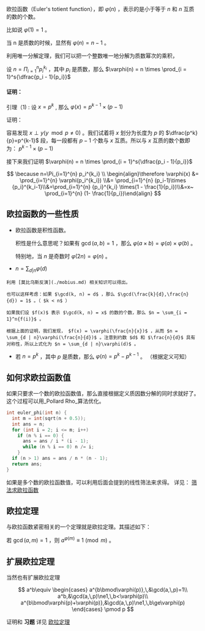 欧拉函数（Euler's totient function），即 $\varphi(n)$ ，表示的是小于等于 $n$ 和 $n$ 互质的数的个数。

比如说 $\varphi(1) = 1$ 。

当 n 是质数的时候，显然有 $\varphi(n) = n - 1$ 。

利用唯一分解定理，我们可以把一个整数唯一地分解为质数幂次的乘积，

设 $n = \Pi_{i=1}^{n}p_i^{k_i}$ ，其中 $p_i$ 是质数，那么 $\varphi(n) = n \times \prod_{i = 1}^s{\dfrac{p_i - 1}{p_i}}$ 

#### 证明：

引理（1) : 设 $x=p^k$ , 那么 $\varphi(x)=p^{k-1}\times(p-1)$ 

证明：

容易发现 $x\perp y (y\mod p \ne 0)$ 。我们试着将 $x$ 划分为长度为 $p$ 的 $\dfrac{p^k}{p}=p^{k-1}$ 段，每一段都有 $p-1$ 个数与 $x$ 互质。所以与 $x$ 互质的数个数即为： $p^{k-1}\times(p-1)$ 

接下来我们证明 $\varphi(n) = n \times \prod_{i = 1}^s{\dfrac{p_i - 1}{p_i}}$ 

$$
\because n=\Pi_{i=1}^{n} p_i^{k_i} \\ 	\begin{align}\therefore \varphi(x) &= \prod_{i=1}^{n} \varphi(p_i^{k_i}) \\&= \prod_{i=1}^{n} (p_i-1)\times {p_i}^{k_i-1}\\&=\prod_{i=1}^{n} {p_i}^{k_i} \times(1 - \frac{1}{p_i})\\&=x~ \prod_{i=1}^{n} (1- \frac{1}{p_i})\end{align}
$$

## 欧拉函数的一些性质

-   欧拉函数是积性函数。

    积性是什么意思呢？如果有 $\gcd(a, b) = 1$ ，那么 $\varphi(a \times b) = \varphi(a) \times \varphi(b)$ 。

    特别地，当 $n$ 是奇数时 $\varphi(2n) = \varphi(n)$ 。

-    $n = \sum_{d | n}{\varphi(d)}$ 

    利用 [莫比乌斯反演](./mobius.md) 相关知识可以得出。

    也可以这样考虑：如果 $\gcd(k, n) = d$ ，那么 $\gcd(\frac{k}{d},\frac{n}{d}) = 1$ 。（ $k < n$ ）

    如果我们设 $f(x)$ 表示 $\gcd(k, n) = x$ 的数的个数，那么 $n = \sum_{i = 1}^n{f(i)}$ 。

    根据上面的证明，我们发现， $f(x) = \varphi(\frac{n}{x})$ ，从而 $n = \sum_{d | n}\varphi(\frac{n}{d})$ 。注意到约数 $d$ 和 $\frac{n}{d}$ 具有对称性，所以上式化为 $n = \sum_{d | n}\varphi(d)$ 。

-   若 $n = p^k$ ，其中 $p$ 是质数，那么 $\varphi(n) = p^k - p^{k - 1}$ 。
    （根据定义可知）

## 如何求欧拉函数值

如果只要求一个数的欧拉函数值，那么直接根据定义质因数分解的同时求就好了。这个过程可以用_Pollard Rho_算法优化。

```cpp
int euler_phi(int n) {
  int m = int(sqrt(n + 0.5));
  int ans = n;
  for (int i = 2; i <= m; i++)
    if (n % i == 0) {
      ans = ans / i * (i - 1);
      while (n % i == 0) n /= i;
    }
  if (n > 1) ans = ans / n * (n - 1);
  return ans;
}
```

如果是多个数的欧拉函数值，可以利用后面会提到的线性筛法来求得。
详见： [筛法求欧拉函数](./sieve.md#_2) 

## 欧拉定理

与欧拉函数紧密相关的一个定理就是欧拉定理。其描述如下：

若 $\gcd(a, m) = 1$ ，则 $a^{\varphi(m)} \equiv 1 \pmod{m}$ 。

## 扩展欧拉定理

当然也有扩展欧拉定理

$$
a^b\equiv
\begin{cases}
a^{b\bmod\varphi(p)},\,&\gcd(a,\,p)=1\\
a^b,&\gcd(a,\,p)\ne1,\,b<\varphi(p)\\
a^{b\bmod\varphi(p)+\varphi(p)},&\gcd(a,\,p)\ne1,\,b\ge\varphi(p)
\end{cases}
\pmod p
$$

证明和 **习题** 详见 [欧拉定理](./fermat.md) 
